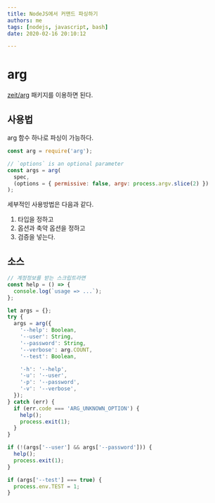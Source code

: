 ```yaml
---
title: NodeJS에서 커맨드 파싱하기
authors: me
tags: [nodejs, javascript, bash]
date: 2020-02-16 20:10:12

---
```


# arg

[zeit/arg](https://github.com/zeit/arg) 패키지를 이용하면 된다.

## 사용법

arg 함수 하나로 파싱이 가능하다.

```js
const arg = require('arg');

// `options` is an optional parameter
const args = arg(
  spec,
  (options = { permissive: false, argv: process.argv.slice(2) })
);
```

세부적인 사용방법은 다음과 같다.

1. 타입을 정하고
2. 옵션과 축약 옵션을 정하고
3. 검증을 넣는다.

## 소스

```js
// 계정정보를 받는 스크립트라면
const help = () => {
  console.log(`usage => ...`);
};

let args = {};
try {
  args = arg({
    '--help': Boolean,
    '--user': String,
    '--password': String,
    '--verbose': arg.COUNT,
    '--test': Boolean,

    '-h': '--help',
    '-u': '--user',
    '-p': '--password',
    '-v': '--verbose',
  });
} catch (err) {
  if (err.code === 'ARG_UNKNOWN_OPTION') {
    help();
    process.exit(1);
  }
}

if (!(args['--user'] && args['--password'])) {
  help();
  process.exit(1);
}

if (args['--test'] === true) {
  process.env.TEST = 1;
}
```
